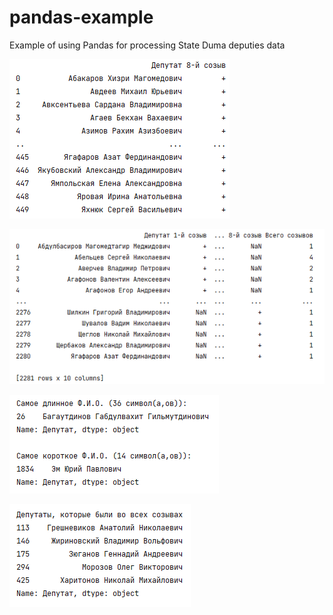 # pandas-example
Example of using Pandas for processing State Duma deputies data

![Preview](./deputies_pic_1.png)

![Preview](./deputies_pic_4.png)

![Preview](./deputies_pic_2.png)

![Preview](./deputies_pic_3.png)
